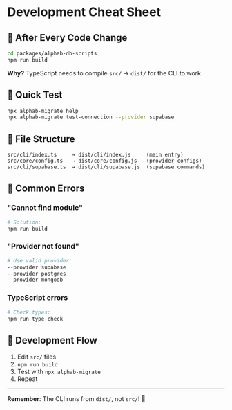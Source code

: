 # Development Cheat Sheet

## 🔨 After Every Code Change

```bash
cd packages/alphab-db-scripts
npm run build
```

**Why?** TypeScript needs to compile `src/` → `dist/` for the CLI to work.

## 🧪 Quick Test

```bash
npx alphab-migrate help
npx alphab-migrate test-connection --provider supabase
```

## 📁 File Structure

```
src/cli/index.ts     → dist/cli/index.js     (main entry)
src/core/config.ts   → dist/core/config.js   (provider configs)
src/cli/supabase.ts  → dist/cli/supabase.js  (supabase commands)
```

## 🚨 Common Errors

### "Cannot find module"

```bash
# Solution:
npm run build
```

### "Provider not found"

```bash
# Use valid provider:
--provider supabase
--provider postgres
--provider mongodb
```

### TypeScript errors

```bash
# Check types:
npm run type-check
```

## 🔄 Development Flow

1. Edit `src/` files
2. `npm run build`
3. Test with `npx alphab-migrate`
4. Repeat

---

**Remember**: The CLI runs from `dist/`, not `src/`! 🎯
